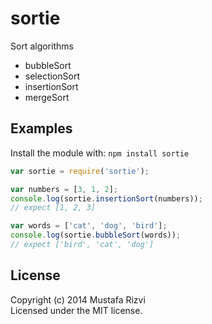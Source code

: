 # sortie

Sort algorithms
* bubbleSort
* selectionSort
* insertionSort
* mergeSort

## Examples
Install the module with: `npm install sortie`

```javascript
var sortie = require('sortie');

var numbers = [3, 1, 2];
console.log(sortie.insertionSort(numbers));
// expect [1, 2, 3]

var words = ['cat', 'dog', 'bird'];
console.log(sortie.bubbleSort(words));
// expect ['bird', 'cat', 'dog']
```
## License
Copyright (c) 2014 Mustafa Rizvi  
Licensed under the MIT license.

